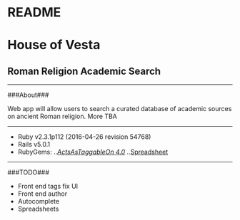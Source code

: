 # README
# House of Vesta
## Roman Religion Academic Search
---
###About###

Web app will allow users to search a curated database of academic sources on ancient Roman religion. More TBA

---

* Ruby v2.3.1p112 (2016-04-26 revision 54768)
* Rails v5.0.1
* RubyGems:
..*[ActsAsTaggableOn 4.0](https://github.com/mbleigh/acts-as-taggable-on)
..*[Spreadsheet](https://github.com/zdavatz/spreadsheet)

---
###TODO###

* Front end tags fix UI
* Front end author
* Autocomplete
* Spreadsheets